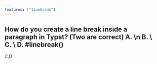 ```yaml
---
features: ["linebreak"]
---
```

How do you create a line break inside a paragraph in Typst? (Two are correct)
A. \n
B. \\
C. \ 
D. #linebreak()
---
C,D